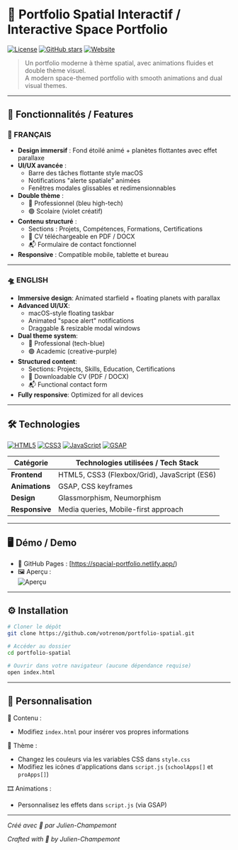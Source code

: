 # 🌌 Portfolio Spatial Interactif / Interactive Space Portfolio

[![License](https://img.shields.io/github/license/Julien-Champemont/Space-Portfolio?style=for-the-badge&color=4d79ff)](LICENSE)
[![GitHub stars](https://img.shields.io/github/stars/Julien-Champemont/Space-Portfolio?style=for-the-badge)](https://github.com/Julien-Champemont/portfolio-spatial/stargazers)
[![Website](https://img.shields.io/website?down_message=offline&label=Live%20Demo&style=for-the-badge&up_message=online&url=https%3A%2F%2Fspacial-portfolio.netlify.app)](https://spacial-portfolio.netlify.app)

> Un portfolio moderne à thème spatial, avec animations fluides et double thème visuel.  
> A modern space-themed portfolio with smooth animations and dual visual themes.

---

## 🚀 Fonctionnalités / Features

### 🌠 FRANÇAIS
- **Design immersif** : Fond étoilé animé + planètes flottantes avec effet parallaxe  
- **UI/UX avancée** :
  - Barre des tâches flottante style macOS  
  - Notifications "alerte spatiale" animées  
  - Fenêtres modales glissables et redimensionnables  
- **Double thème** :
  - 🔵 Professionnel (bleu high-tech)
  - 🟣 Scolaire (violet créatif)  
- **Contenu structuré** :
  - Sections : Projets, Compétences, Formations, Certifications  
  - 📄 CV téléchargeable en PDF / DOCX  
  - 📬 Formulaire de contact fonctionnel  
- **Responsive** : Compatible mobile, tablette et bureau  

---

### 🛸 ENGLISH
- **Immersive design**: Animated starfield + floating planets with parallax  
- **Advanced UI/UX**:
  - macOS-style floating taskbar  
  - Animated "space alert" notifications  
  - Draggable & resizable modal windows  
- **Dual theme system**:
  - 🔵 Professional (tech-blue)  
  - 🟣 Academic (creative-purple)  
- **Structured content**:
  - Sections: Projects, Skills, Education, Certifications  
  - 📄 Downloadable CV (PDF / DOCX)  
  - 📬 Functional contact form  
- **Fully responsive**: Optimized for all devices  

---

## 🛠 Technologies

[![HTML5](https://img.shields.io/badge/HTML5-E34F26?style=flat-square&logo=html5&logoColor=white)]()
[![CSS3](https://img.shields.io/badge/CSS3-1572B6?style=flat-square&logo=css3&logoColor=white)]()
[![JavaScript](https://img.shields.io/badge/JavaScript-F7DF1E?style=flat-square&logo=javascript&logoColor=black)]()
[![GSAP](https://img.shields.io/badge/GSAP-88CE02?style=flat-square&logo=greensock&logoColor=white)]()

| Catégorie    | Technologies utilisées / Tech Stack                |
|--------------|---------------------------------------------------|
| **Frontend** | HTML5, CSS3 (Flexbox/Grid), JavaScript (ES6)      |
| **Animations** | GSAP, CSS keyframes                            |
| **Design**   | Glassmorphism, Neumorphism                        |
| **Responsive** | Media queries, Mobile-first approach            |

---

## 🖥 Démo / Demo

- 🔗 GitHub Pages : [https://spacial-portfolio.netlify.app/) 
- 🖼 Aperçu :  
  ![Aperçu](https://i.postimg.cc/3J0qgrPF/a8bad7c5-b055-43ae-b586-df273d2c90ef.png) 

---

## ⚙️ Installation

```bash
# Cloner le dépôt
git clone https://github.com/votrenom/portfolio-spatial.git

# Accéder au dossier
cd portfolio-spatial

# Ouvrir dans votre navigateur (aucune dépendance requise)
open index.html

```

---

## 📝 Personnalisation

📝 Contenu :

  - Modifiez ```index.html``` pour insérer vos propres informations

🎨 Thème : 

  - Changez les couleurs via les variables CSS dans ```style.css```
  - Modifiez les icônes d'applications dans ```script.js``` (```schoolApps[]``` et ```proApps[]```)

🎞️ Animations :

  - Personnalisez les effets dans ```script.js``` (via GSAP)


---

*Créé avec 🚀 par Julien-Champemont*

*Crafted with 🚀 by Julien-Champemont*
